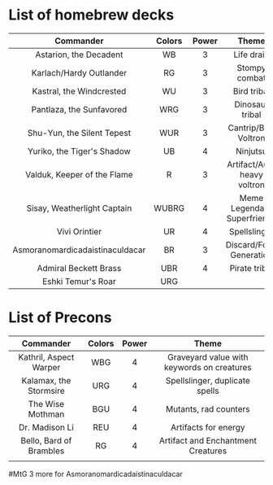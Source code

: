 # List of homebrew decks

|            Commander            | Colors | Power |            Theme            |
| :-----------------------------: | :----: | :---: | :-------------------------: |
|     Astarion, the Decadent      |   WB   |   3   |         Life drain          |
|     Karlach/Hardy Outlander     |   RG   |   3   |        Stompy combat        |
|    Kastral, the Windcrested     |   WU   |   3   |         Bird tribal         |
|    Pantlaza, the Sunfavored     |  WRG   |   3   |       Dinosaur tribal       |
|   Shu-Yun, the Silent Tepest    |  WUR   |   3   |    Cantrip/Buff Voltron     |
|   Yuriko, the Tiger's Shadow    |   UB   |   4   |          Ninjutsu           |
|   Valduk, Keeper of the Flame   |   R    |   3   | Artifact/Aura heavy voltron |
|   Sisay, Weatherlight Captain   | WUBRG  |   4   | Meme Legendary Superfriends |
|          Vivi Orintier          |   UR   |   4   |        Spellslinger         |
| Asmoranomardicadaistinaculdacar |   BR   |   3   |   Discard/Food Generation   |
|      Admiral Beckett Brass      |  UBR   |   4   |        Pirate tribal        |
|       Eshki Temur's Roar        |  URG   |       |                             |
# List of Precons

|        Commander        | Colors | Power |                   Theme                    |
| :---------------------: | :----: | :---: | :----------------------------------------: |
| Kathril, Aspect Warper  |  WBG   |   4   | Graveyard value with keywords on creatures |
| Kalamax, the Stormsire  |  URG   |   4   |       Spellslinger, duplicate spells       |
|    The Wise Mothman     |  BGU   |   4   |           Mutants, rad counters            |
|     Dr. Madison Li      |  REU   |   4   |            Artifacts for energy            |
| Bello, Bard of Brambles |   RG   |   4   |     Artifact and Enchantment Creatures     |
|                         |        |       |                                            |
#MtG
3 more for Asmoranomardicadaistinaculdacar 